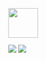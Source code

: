 <!-- [![Hits](https://hits.seeyoufarm.com/api/count/incr/badge.svg?url=https%3A%2F%2Fgithub.com%2Fsssseulg2&count_bg=%23A488EB&title_bg=%235A8AE5&icon=atom.svg&icon_color=%23FFFFFF&title=WELCOME&edge_flat=false)](https://hits.seeyoufarm.com) -->
<img src="https://noticon-static.tammolo.com/dgggcrkxq/image/upload/v1651566999/noticon/xgnjqiiapirbz9ixdiol.gif" width="60"/>

<!-- <a href="https://iseulgizzz.oopy.io"><img src="https://img.shields.io/badge/Resume-018EF5?style=flat-square&logo=About.me&logoColor=white&link=https://iseulgizzz.oopy.io"/></a> -->

<p><a href="https://iseulgi.notion.site/19ed48d421504902941bb050bc33257c" target="_blank"><img src="https://img.shields.io/badge/Tech diary-A9BCF5?style=flat-square&logo=GitHub Sponsors&logoColor=white&link=https://iseulgi.notion.site/19ed48d421504902941bb050bc33257c"/></a>
<a href="mailto:iseulgizzz@gmail.com"><img src="https://img.shields.io/badge/Gmail-D0A9F5?style=flat-square&logo=Gmail&logoColor=white&link=mailto:iseulgizzz@gmail.com"/></a></p>


<!--
**sssseulg2/sssseulg2** is a ✨ _special_ ✨ repository because its `README.md` (this file) appears on your GitHub profile.

Here are some ideas to get you started:

- 🔭 I’m currently working on ...
- 🌱 I’m currently learning ...
- 👯 I’m looking to collaborate on ...
- 🤔 I’m looking for help with ...
- 💬 Ask me about ...
- 📫 How to reach me: ...
- 😄 Pronouns: ...
- ⚡ Fun fact: ...
-->

